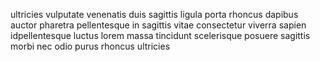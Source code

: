 ultricies vulputate venenatis duis sagittis ligula porta rhoncus dapibus auctor
pharetra pellentesque in sagittis vitae consectetur viverra sapien
idpellentesque luctus lorem massa tincidunt scelerisque posuere sagittis morbi
nec odio purus rhoncus ultricies
